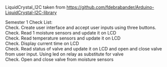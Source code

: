 
LiquidCrystal_I2C taken from https://github.com/fdebrabander/Arduino-LiquidCrystal-I2C-library

Semester 1 Check List:<br/>
Check.        Create user interface and accept user inputs using three buttons. <br/>
Check.        Read 1 moisture sensors and update it on LCD <br/>
Check.        Read temperature sensors and update it on LCD <br/>
Check.        Display current time on LCD <br/>
Check.        Read status of valve and update it on LCD and open and close valve from user input. Using led on relay as substitute for valve <br/>
Check.        Open and close valve from moisture sensors <br/>


